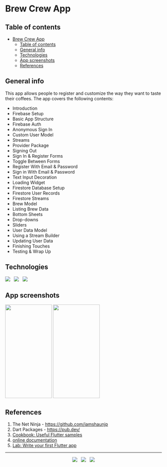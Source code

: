 # Brew Crew App


## Table of contents
- [Brew Crew App](#brew-crew-app)
  - [Table of contents](#table-of-contents)
  - [General info](#general-info)
  - [Technologies](#technologies)
  - [App screenshots](#app-screenshots)
  - [References](#references)


## General info
This app allows people to register and customize the way they want to taste their coffees.
The app covers the following contents:

- Introduction
- Firebase Setup
- Basic App Structure
- Firebase Auth
- Anonymous Sign In
- Custom User Model
- Streams
- Provider Package
- Signing Out
- Sign In & Register Forms
- Toggle Between Forms
- Register With Email & Password
- Sign in With Email & Password
- Text Input Decoration
- Loading Widget
- Firestore Database Setup
- Firestore User Records
- Firestore Streams
- Brew Model
- Listing Brew Data
- Bottom Sheets
- Drop-downs
- Sliders
- User Data Model
- Using a Stream Builder
- Updating User Data
- Finishing Touches
- Testing & Wrap Up


## Technologies
<p>
  <img src="https://img.shields.io/badge/Dart-Flutter-02569B?style=for-the-badge&logo=flutter&logoColor=white" />&nbsp;&nbsp;
  <img src="https://img.shields.io/badge/Android%20Studio-Android-3DDC84?style=for-the-badge&logo=android&logoColor=white" />&nbsp;&nbsp;
  <img src="https://img.shields.io/badge/Build%20Tool-Gradle-02303A?style=for-the-badge&logo=gradle&logoColor=white" />&nbsp;&nbsp;
</p>


## App screenshots
<kbd><img src="https://user-images.githubusercontent.com/5893219/143664944-c8812939-94eb-4f9e-9d6a-92a38192ff9e.png" width="150" height="300"></kbd>
<kbd><img src="https://user-images.githubusercontent.com/5893219/143664945-d851dfae-8a4c-4685-beb2-571435a13217.png" width="150" height="300"></kbd>


## References
1) The Net Ninja - https://github.com/iamshaunjp
4) Dart Packages - https://pub.dev/
5) [Cookbook: Useful Flutter samples](https://flutter.dev/docs/cookbook)
6) [online documentation](https://flutter.dev/docs)
7) [Lab: Write your first Flutter app](https://flutter.dev/docs/get-started/codelab)


<!-- FOOTER (Author / Visit My Online Resume / Download My PDF Resume) -->
<hr>
<p align='center'>
  <a href="#"><img src="https://img.shields.io/badge/author-%C2%A9%20Siomara%20Cintia%20Pantarotto.%20All%20rights%20reserved.-008080?style=social"></a>&nbsp;&nbsp;
  <a href="https://siomara.com.br/"><img src="https://img.shields.io/badge/visit-My Online Resume-008080?style=social"></a>&nbsp;&nbsp;
  <a href="https://siomara.com.br/ResumePANTAROTTO.pdf"><img src="https://img.shields.io/badge/download-My PDF Resume-008080?style=social"></a>
</p>

